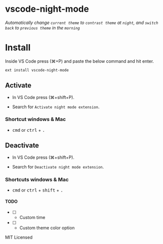 # vscode-night-mode

*Automatically change `current theme` to `contrast theme` at `night`, and `switch back` to `previous theme` in the `morning`*

# Install

Inside VS Code press (⌘+P) and paste the below command and hit enter.

```bash
ext install vscode-night-mode
```

## Activate

- In VS Code press (⌘+shift+P).

- Search for `Activate night mode extension`.

### Shortcut windows & Mac 

- <kbd>cmd</kbd> or <kbd>ctrl</kbd> + <kbd>.</kbd>

## Deactivate

- In VS Code press (⌘+shift+P).

- Search for `Deactivate night mode extension`.

### Shortcuts windows & Mac 

- <kbd>cmd</kbd> or <kbd>ctrl</kbd> + <kbd>shift</kbd> + <kbd>.</kbd>

#### TODO

- [ ] - Custom time

- [ ] - Custom theme color option

MIT Licensed
